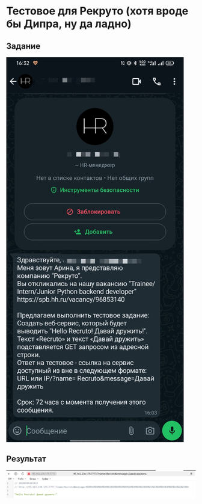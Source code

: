 # Тестовое для Рекруто (хотя вроде бы Дипра, ну да ладно)

## Задание

![Задание](testscreen.jpg)

## Результат

![Результат](2024-05-06_16-54-24.png)